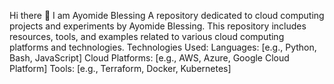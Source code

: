 Hi there 👋 I am Ayomide Blessing
A repository dedicated to cloud computing projects and experiments by Ayomide Blessing. This repository includes resources, tools, and examples related to various cloud computing platforms and technologies.
Technologies Used:
Languages: [e.g., Python, Bash, JavaScript]
Cloud Platforms: [e.g., AWS, Azure, Google Cloud Platform]
Tools: [e.g., Terraform, Docker, Kubernetes]

